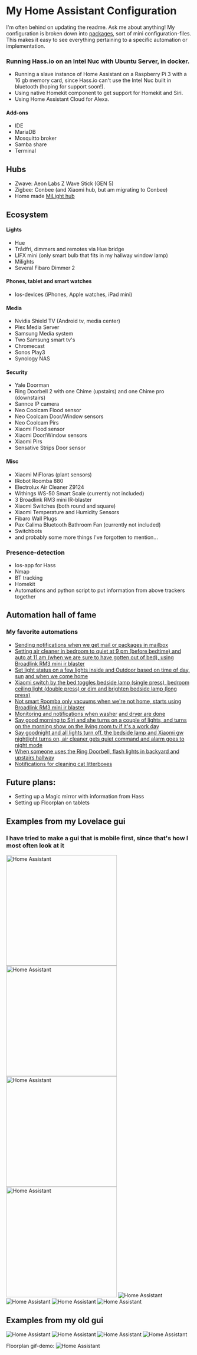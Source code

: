 # My Home Assistant Configuration
I'm often behind on updating the readme. Ask me about anything!
My configuration is broken down into [packages](https://github.com/isabellaalstrom/HomeAssistantConfiguration/blob/master/packages/README.md), sort of mini configuration-files. This makes it easy to see everything pertaining to a specific automation or implementation.

### Running Hass.io on an Intel Nuc with Ubuntu Server, in docker.
* Running a slave instance of Home Assistant on a Raspberry Pi 3 with a 16 gb memory card, since Hass.io can't use the Intel Nuc built in bluetooth (hoping for support soon!).
* Using native Homekit component to get support for Homekit and Siri.
* Using Home Assistant Cloud for Alexa.
#### Add-ons
* IDE
* MariaDB
* Mosquitto broker
* Samba share
* Terminal

## Hubs
* Zwave: Aeon Labs Z Wave Stick (GEN 5)
* Zigbee: Conbee (and Xiaomi hub, but am migrating to Conbee)
* Home made [MiLight hub](https://github.com/sidoh/esp8266_milight_hub)

## Ecosystem
#### Lights
* Hue
* Trådfri, dimmers and remotes via Hue bridge
* LIFX mini (only smart bulb that fits in my hallway window lamp)
* Milights
* Several Fibaro Dimmer 2

#### Phones, tablet and smart watches
* Ios-devices (iPhones, Apple watches, iPad mini)

#### Media
* Nvidia Shield TV (Android tv, media center)
* Plex Media Server
* Samsung Media system
* Two Samsung smart tv's
* Chromecast
* Sonos Play3
* Synology NAS

#### Security
* Yale Doorman
* Ring Doorbell 2 with one Chime (upstairs) and one Chime pro (downstairs)
* Sannce IP camera
* Neo Coolcam Flood sensor
* Neo Coolcam Door/Window sensors
* Neo Coolcam Pirs
* Xiaomi Flood sensor
* Xiaomi Door/Window sensors
* Xiaomi Pirs
* Sensative Strips Door sensor

#### Misc
* Xiaomi MiFloras (plant sensors)
* IRobot Roomba 880
* Electrolux Air Cleaner Z9124
* Withings WS-50 Smart Scale (currently not included)
* 3 Broadlink RM3 mini IR-blaster
* Xiaomi Switches (both round and square)
* Xiaomi Temperature and Humidity Sensors
* Fibaro Wall Plugs
* Pax Calima Bluetooth Bathroom Fan (currently not included)
* Switchbots
* and probably some more things I've forgotten to mention...

### Presence-detection
* Ios-app for Hass
* Nmap
* BT tracking
* Homekit
* Automations and python script to put information from above trackers together

## Automation hall of fame
### My favorite automations
* [Sending notifications when we get mail or packages in mailbox](https://github.com/isabellaalstrom/HomeAssistantConfiguration/blob/master/packages/mailbox.yaml)
* [Setting air cleaner in bedroom to quiet at 9 pm (before bedtime) and auto at 11 am (when we are sure to have gotten out of bed), using Broadlink RM3 mini ir blaster](https://github.com/isabellaalstrom/HomeAssistantConfiguration/blob/master/packages/air_cleaner.yaml)
* [Set light status on a few lights inside and Outdoor based on time of day,](https://github.com/isabellaalstrom/HomeAssistantConfiguration/blob/master/packages/lights_in_morning.yaml) [sun](https://github.com/isabellaalstrom/HomeAssistantConfiguration/blob/master/packages/dark_lights_on.yaml) [and when we come home](https://github.com/isabellaalstrom/HomeAssistantConfiguration/blob/master/packages/lights_at_presence.yaml)
* [Xiaomi switch by the bed toggles bedside lamp (single press), bedroom ceiling light (double press) or dim and brighten bedside lamp (long press)](https://github.com/isabellaalstrom/HomeAssistantConfiguration/blob/master/packages/bedroom_lights.yaml)
* [Not smart Roomba only vacuums when we're not home, starts using Broadlink RM3 mini ir blaster](https://github.com/isabellaalstrom/HomeAssistantConfiguration/blob/master/packages/roomba.yaml)
* [Monitoring and notifications when washer](https://github.com/isabellaalstrom/HomeAssistantConfiguration/blob/master/packages/laundry_washing_machine.yaml) [and dryer are done](https://github.com/isabellaalstrom/HomeAssistantConfiguration/blob/master/packages/laundry_dryer.yaml)
* [Say good morning to Siri and she turns on a couple of lights, and turns on the morning show on the living room tv if it's a work day](https://github.com/isabellaalstrom/HomeAssistantConfiguration/blob/master/packages/good_morning.yaml)
* [Say goodnight and all lights turn off, the bedside lamp and Xiaomi gw nightlight turns on, air cleaner gets quiet command and alarm goes to night mode](https://github.com/isabellaalstrom/HomeAssistantConfiguration/blob/master/packages/goodnight.yaml)
* [When someone uses the Ring Doorbell, flash lights in backyard and upstairs hallway](https://github.com/isabellaalstrom/HomeAssistantConfiguration/blob/master/packages/ring_doorbell.yaml)
* [Notifications for cleaning cat litterboxes](https://github.com/isabellaalstrom/HomeAssistantConfiguration/blob/master/packages/litterbox_upstairs.yaml)

## Future plans:
* Setting up a Magic mirror with information from Hass
* Setting up Floorplan on tablets

## Examples from my Lovelace gui
### I have tried to make a gui that is mobile first, since that's how I most often look at it
<img src="https://github.com/isabellaalstrom/HomeAssistantConfiguration/blob/master/Images/Lovelace-home.png" alt="Home Assistant" width="300" />
<img src="https://github.com/isabellaalstrom/HomeAssistantConfiguration/blob/master/Images/Lovelace-home-info.png" alt="Home Assistant" width="300" />
<img src="https://github.com/isabellaalstrom/HomeAssistantConfiguration/blob/master/Images/Lovelace-lights.png" alt="Home Assistant" width="300" />
<img src="https://github.com/isabellaalstrom/HomeAssistantConfiguration/blob/master/Images/Lovelace-info.png" alt="Home Assistant" width="300" />

<img src="https://github.com/isabellaalstrom/HomeAssistantConfiguration/blob/master/Images/Lovelace-home-web.png" alt="Home Assistant" />
<img src="https://github.com/isabellaalstrom/HomeAssistantConfiguration/blob/master/Images/Lovelace-home-info-web.png" alt="Home Assistant" />
<img src="https://github.com/isabellaalstrom/HomeAssistantConfiguration/blob/master/Images/Lovelace-lights-web.png" alt="Home Assistant" />
<img src="https://github.com/isabellaalstrom/HomeAssistantConfiguration/blob/master/Images/Lovelace-info-web.png" alt="Home Assistant" />


## Examples from my old gui
<img src="https://github.com/isabellaalstrom/HomeAssistantConfiguration/blob/master/Images/default_view.png" alt="Home Assistant" />
<img src="https://github.com/isabellaalstrom/HomeAssistantConfiguration/blob/master/Images/house_view.png" alt="Home Assistant" />
<img src="https://github.com/isabellaalstrom/HomeAssistantConfiguration/blob/master/Images/system_info.png" alt="Home Assistant" />
<img src="https://github.com/isabellaalstrom/HomeAssistantConfiguration/blob/master/Images/alarmclock.png" alt="Home Assistant" />

Floorplan gif-demo:
<img src="https://github.com/isabellaalstrom/HomeAssistantConfiguration/blob/master/Images/floorplangitgif.gif" alt="Home Assistant" />